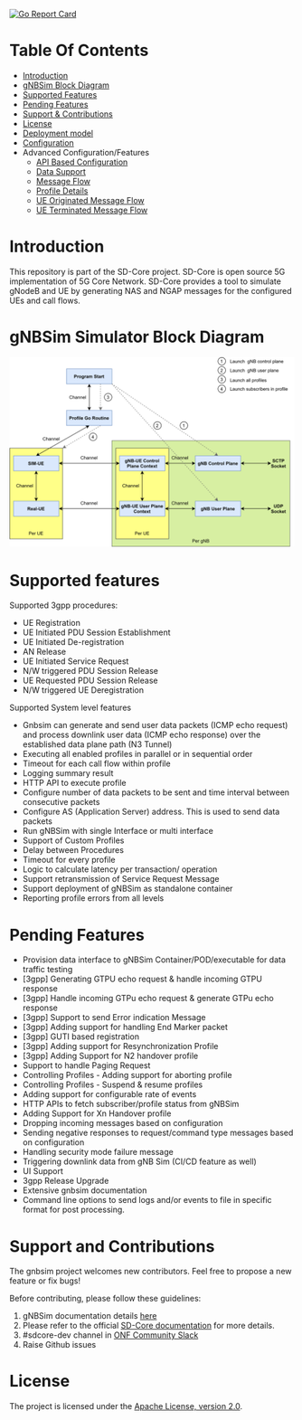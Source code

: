 <!--
SPDX-FileCopyrightText: 2024 Intel Corporation
SPDX-FileCopyrightText: 2022 Great Software Laboratory Pvt. Ltd
SPDX-FileCopyrightText: 2021 Open Networking Foundation <info@opennetworking.org>
SPDX-License-Identifier: Apache-2.0
-->
[![Go Report Card](https://goreportcard.com/badge/github.com/omec-project/gnbsim)](https://goreportcard.com/report/github.com/omec-project/gnbsim)

# Table Of Contents
* [Introduction](#Introduction)
* [gNBSim Block Diagram](#gnbsim-simulator-block-diagram)
* [Supported Features](#supported-features)
* [Pending Features](#pending-features)
* [Support & Contributions](#Support-and-contributions)
* [License](#license)
* [Deployment model](/docs/deployment.md)
* [Configuration](/docs/config.md)
* Advanced Configuration/Features
  * [API Based Configuration](/docs/apis.md)
  * [Data Support](/docs/data.md)
  * [Message Flow](/docs/gnbsim_flow.md)
  * [Profile Details](/docs/profile_manager_design.md)
  * [UE Originated Message Flow](/docs/ue_originated_flow.md)
  * [UE Terminated Message Flow](/docs/ue_terminated_flow.md)


# Introduction

This repository is part of the SD-Core project. SD-Core is open source 5G
implementation of 5G Core Network. SD-Core provides a tool to simulate gNodeB
and UE by generating NAS and NGAP messages for the configured UEs and call flows.

# gNBSim Simulator Block Diagram

![gNBSim](/docs/images/gnbsim_flow_diagram.png)


# Supported features

Supported 3gpp procedures:

- UE Registration
- UE Initiated PDU Session Establishment
- UE Initiated De-registration
- AN Release
- UE Initiated Service Request
- N/W triggered PDU Session Release
- UE Requested PDU Session Release
- N/W triggered UE Deregistration

Supported System level features

- Gnbsim can generate and send user data packets (ICMP echo request) and process
downlink user data (ICMP echo response) over the established data plane path
(N3 Tunnel)
- Executing all enabled profiles in parallel or in sequential order
- Timeout for each call flow within profile
- Logging summary result
- HTTP API to execute profile
- Configure number of data packets to be sent and time interval between consecutive packets
- Configure AS (Application Server) address. This is used to send data packets
- Run gNBSim with single Interface or multi interface
- Support of Custom Profiles
- Delay between Procedures
- Timeout for every profile
- Logic to calculate latency per transaction/ operation
- Support retransmission of Service Request Message
- Support deployment of gNBSim as standalone container
- Reporting profile errors from all levels

# Pending Features

- Provision data interface to gNBSim Container/POD/executable for data traffic testing
- [3gpp] Generating GTPU echo request & handle incoming GTPU response
- [3gpp] Handle incoming GTPu echo request & generate GTPu echo response
- [3gpp] Support to send Error indication Message
- [3gpp] Adding support for handling End Marker packet
- [3gpp] GUTI based registration
- [3gpp] Adding support for Resynchronization Profile
- [3gpp] Adding Support for N2 handover profile
- Support to handle Paging Request
- Controlling Profiles - Adding support for aborting profile
- Controlling Profiles - Suspend & resume  profiles
- Adding support for configurable rate of events
- HTTP APIs to fetch subscriber/profile status from gNBSim
- Adding Support for Xn Handover profile
- Dropping incoming messages based on configuration
- Sending negative responses to request/command type messages based on configuration
- Handling security mode failure message
- Triggering downlink data from gNB Sim (CI/CD feature as well)
- UI Support
- 3gpp Release Upgrade
- Extensive gnbsim documentation
- Command line options to send logs and/or events to file in specific format for post processing.

# Support and Contributions

The gnbsim project welcomes new contributors. Feel free to propose a new feature or fix bugs!

Before contributing, please follow these guidelines:

1. gNBSim documentation details [here](./docs/README.md)
2. Please refer to the official [SD-Core documentation](https://docs.sd-core.opennetworking.org/master/developer/gnbsim.html#gnb-simulator) for more details.
3. #sdcore-dev channel in [ONF Community Slack](https://onf-community.slack.com/)
4. Raise Github issues

# License

The project is licensed under the [Apache License, version 2.0](./LICENSES/Apache-2.0.txt).
